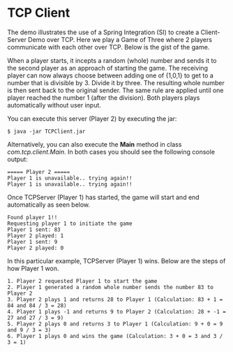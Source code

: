 TCP Client
==========

The demo illustrates the use of a Spring Integration (SI) to create a Client-Server Demo over TCP. Here we play a Game of Three where 2 players communicate with each other over TCP. Below is the gist of the game.

When a player starts, it incepts a random (whole) number and sends it to the second player as an approach of starting the game.
The receiving player can now always choose between adding one of {­1,0,1} to get to a number that is divisible by 3. Divide it by three. The resulting whole number is then sent back to the original sender. The same rule are applied until one player reached the number 1 (after the division). Both players plays automatically without user input. 

You can execute this server (Player 2) by executing the jar:

    $ java -jar TCPClient.jar

Alternatively, you can also execute the **Main** method in class *com.tcp.client.Main*. In both cases you should see the following console output:

	===== Player 2 =====
	Player 1 is unavailable.. trying again!!
	Player 1 is unavailable.. trying again!!

Once TCPServer (Player 1) has started, the game will start and end automatically as seen below.

    Found player 1!!
	Requesting player 1 to initiate the game
	Player 1 sent: 83
	Player 2 played: 1
	Player 1 sent: 9
	Player 2 played: 0

In this particular example, TCPServer (Player 1) wins. Below are the steps of how Player 1 won.

	1. Player 2 requested Player 1 to start the game
	2. Player 1 generated a random whole number sends the number 83 to Player 2
	3. Player 2 plays 1 and returns 28 to Player 1 (Calculation: 83 + 1 = 84 and 84 / 3 = 28)
	4. Player 1 plays -1 and returns 9 to Player 2 (Calculation: 28 + -1 = 27 and 27 / 3 = 9)
	5. Player 2 plays 0 and returns 3 to Player 1 (Calculation: 9 + 0 = 9 and 9 / 3 = 3)
	6. Player 1 plays 0 and wins the game (Calculation: 3 + 0 = 3 and 3 / 3 = 1)
